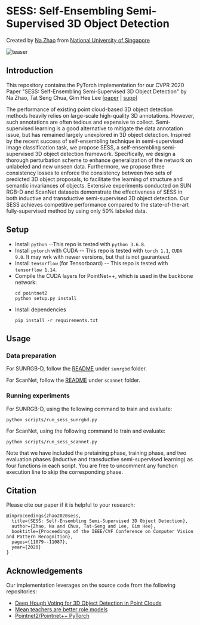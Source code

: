 # SESS: Self-Ensembling Semi-Supervised 3D Object Detection
Created by <a href="https://github.com/Na-Z" target="_blank">Na Zhao</a> from 
<a href="http://www.nus.edu.sg/" target="_blank">National University of Singapore</a>

![teaser](https://github.com/Na-Z/sess/blob/master/teaser.jpg)

## Introduction
This repository contains the PyTorch implementation for our CVPR 2020 Paper 
"SESS: Self-Ensembling Semi-Supervised 3D Object Detection" by Na Zhao, Tat Seng Chua, Gim Hee Lee 
[[paper](http://openaccess.thecvf.com/content_CVPR_2020/papers/Zhao_SESS_Self-Ensembling_Semi-Supervised_3D_Object_Detection_CVPR_2020_paper.pdf) 
| [supp](http://openaccess.thecvf.com/content_CVPR_2020/supplemental/Zhao_SESS_Self-Ensembling_Semi-Supervised_CVPR_2020_supplemental.pdf)]

The performance of existing point cloud-based 3D object detection methods heavily relies on large-scale high-quality 3D 
annotations. However, such annotations are often tedious and expensive to collect. Semi-supervised learning is a good 
alternative to mitigate the data annotation issue, but has remained largely unexplored in 3D object detection. Inspired 
by the recent success of self-ensembling technique in semi-supervised image classification task, we propose SESS, a 
self-ensembling semi-supervised 3D object detection framework. Specifically, we design a thorough perturbation scheme 
to enhance generalization of the network on unlabeled and new unseen data. Furthermore, we propose three consistency 
losses to enforce the consistency between two sets of predicted 3D object proposals, to facilitate the learning of 
structure and semantic invariances of objects. Extensive experiments conducted on SUN RGB-D and ScanNet datasets 
demonstrate the effectiveness of SESS in both inductive and transductive semi-supervised 3D object detection. Our SESS 
achieves competitive performance compared to the state-of-the-art fully-supervised method by using only 50% labeled data.

## Setup
- Install `python` --This repo is tested with `python 3.6.8`.
- Install `pytorch` with CUDA -- This repo is tested with `torch 1.1`, `CUDA 9.0`. 
It may wrk with newer versions, but that is not gauranteed.
- Install `tensorflow` (for Tensorboard) -- This repo is tested with `tensorflow 1.14`.
- Compile the CUDA layers for PointNet++, which is used in the backbone network:
    ```
    cd pointnet2
    python setup.py install
    ```
- Install dependencies
    ```
    pip install -r requirements.txt
    ```

## Usage
### Data preparation
For SUNRGB-D, follow the [README](https://github.com/Na-Z/sess/blob/master/sunrgbd/README.md) under `sunrgbd` folder.

For ScanNet, follow the [README](https://github.com/Na-Z/sess/blob/master/scannet/README.md) under `scannet` folder.

### Running experiments
For SUNRGB-D, using the following command to train and evaluate:
    
    python scripts/run_sess_sunrgbd.py

For ScanNet, using the following command to train and evaluate:
    
    python scripts/run_sess_scannet.py

Note that we have included the pretaining phase, training phase, and two evaluation phases 
 (inductive and transductive semi-supervised learning) as four functions in each script. 
You are free to uncomment any function execution line to skip the corresponding phase. 

## Citation
Please cite our paper if it is helpful to your research:

    @inproceedings{zhao2020sess,
      title={SESS: Self-Ensembling Semi-Supervised 3D Object Detection},
      author={Zhao, Na and Chua, Tat-Seng and Lee, Gim Hee},
      booktitle={Proceedings of the IEEE/CVF Conference on Computer Vision and Pattern Recognition},
      pages={11079--11087},
      year={2020}
    }


## Acknowledgements
Our implementation leverages on the source code from the following repositories:
- [Deep Hough Voting for 3D Object Detection in Point Clouds](https://github.com/facebookresearch/votenet)
- [Mean teachers are better role models](https://github.com/CuriousAI/mean-teacher)
- [Pointnet2/Pointnet++ PyTorch](https://github.com/erikwijmans/Pointnet2_PyTorch)
